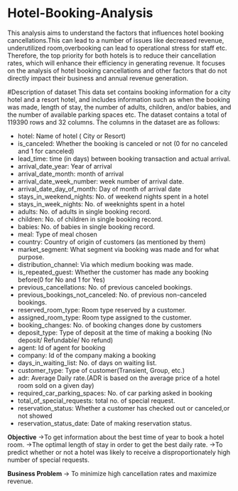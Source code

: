 # Hotel-Booking-Analysis

 This analysis aims to understand the factors that influences hotel booking cancellations.This can lead to a number 
 of issues like decreased revenue, underutilized room,overbooking can lead to operational stress for staff etc.
 Therefore, the top priority for both hotels is to reduce their cancellation rates, which will enhance their efficiency in 
 generating revenue. It focuses on the analysis of hotel booking cancellations and other factors that do not 
 directly impact their business and annual revenue generation.


#Description of dataset
This data set contains booking information for a city hotel and a resort hotel, and includes information such as
when the booking was made, length of stay, the number of adults, children, and/or babies, and the number of available
parking spaces etc.
The dataset contains a total of 119390 rows and 32 columns.
The columns in the dataset are as follows:
- hotel: Name of hotel ( City or Resort)
- is_canceled: Whether the booking is canceled or not (0 for no canceled and 1 for canceled)
- lead_time: time (in days) between booking transaction and actual arrival.
- arrival_date_year: Year of arrival
- arrival_date_month: month of arrival
- arrival_date_week_number: week number of arrival date.
- arrival_date_day_of_month: Day of month of arrival date
- stays_in_weekend_nights: No. of weekend nights spent in a hotel
- stays_in_week_nights: No. of weeknights spent in a hotel
- adults: No. of adults in single booking record.
- children: No. of children in single booking record.
- babies: No. of babies in single booking record.
- meal: Type of meal chosen
- country: Country of origin of customers (as mentioned by them)
- market_segment: What segment via booking was made and for what purpose.
- distribution_channel: Via which medium booking was made.
- is_repeated_guest: Whether the customer has made any booking before(0 for No and 1 for Yes)
- previous_cancellations: No. of previous canceled bookings.
- previous_bookings_not_canceled: No. of previous non-canceled bookings.
- reserved_room_type: Room type reserved by a customer.
- assigned_room_type: Room type assigned to the customer.
- booking_changes: No. of booking changes done by customers
- deposit_type: Type of deposit at the time of making a booking (No deposit/ Refundable/ No refund)
- agent: Id of agent for booking
- company: Id of the company making a booking
- days_in_waiting_list: No. of days on waiting list.
- customer_type: Type of customer(Transient, Group, etc.)
- adr: Average Daily rate.(ADR is based on the average price of a hotel room sold on a given day)
- required_car_parking_spaces: No. of car parking asked in booking
- total_of_special_requests: total no. of special request.
- reservation_status: Whether a customer has checked out or canceled,or not showed
- reservation_status_date: Date of making reservation status.


**Objective**
->To get information about the best time of year to book a hotel room.
->The optimal length of stay in order to get the best daily rate.
->To predict whether or not a hotel was likely to receive a
  disproportionately high number of special requests.

**Business Problem**
-> To minimize high cancellation rates and maximize revenue.
